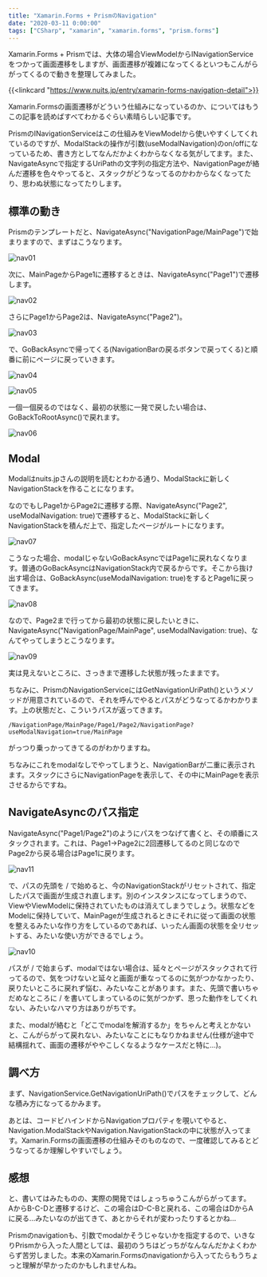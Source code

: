 ```yaml
---
title: "Xamarin.Forms + PrismのNavigation"
date: "2020-03-11 0:00:00"
tags: ["CSharp", "xamarin", "xamarin.forms", "prism.forms"]
---
```


Xamarin.Forms + Prismでは、大体の場合ViewModelからINavigationServiceをつかって画面遷移をしますが、画面遷移が複雑になってくるといつもこんがらがってくるので動きを整理してみました。

<!--more-->

{{<linkcard "https://www.nuits.jp/entry/xamarin-forms-navigation-detail">}}

Xamarin.Formsの画面遷移がどういう仕組みになっているのか、についてはもうこの記事を読めばすべてわかるぐらい素晴らしい記事です。

PrismのINavigationServiceはこの仕組みをViewModelから使いやすくしてくれているのですが、ModalStackの操作が引数(useModalNavigation)のon/offになっているため、書き方としてなんだかよくわからなくなる気がしてます。また、NavigateAsyncで指定するUriPathの文字列の指定方法や、NavigationPageが絡んだ遷移を色々やってると、スタックがどうなってるのかわからなくなってたり、思わぬ状態になってたりします。

## 標準の動き

Prismのテンプレートだと、NavigateAsync("NavigationPage/MainPage")で始まりますので、まずはこうなります。

![nav01](nav01.png)

次に、MainPageからPage1に遷移するときは、NavigateAsync("Page1")で遷移します。

![nav02](nav02.png)

さらにPage1からPage2は、NavigateAsync("Page2")。

![nav03](nav03.png)

で、GoBackAsyncで帰ってくる(NavigationBarの戻るボタンで戻ってくる)と順番に前にページに戻っていきます。

![nav04](nav04.png)

![nav05](nav05.png)

一個一個戻るのではなく、最初の状態に一発で戻したい場合は、GoBackToRootAsync()で戻れます。

![nav06](nav06.png)

## Modal

Modalはnuits.jpさんの説明を読むとわかる通り、ModalStackに新しくNavigationStackを作ることになります。

なのでもしPage1からPage2に遷移する際、NavigateAsync("Page2", useModalNavigation: true)で遷移すると、ModalStackに新しくNavigationStackを積んだ上で、指定したページがルートになります。

![nav07](nav07.png)

こうなった場合、modalじゃないGoBackAsyncではPage1に戻れなくなります。普通のGoBackAsyncはNavigationStack内で戻るからです。そこから抜け出す場合は、GoBackAsync(useModalNavigation: true)をするとPage1に戻ってきます。

![nav08](nav08.png)

なので、Page2まで行ってから最初の状態に戻したいときに、NavigateAsync("NavigationPage/MainPage", useModalNavigation: true)、なんてやってしまうとこうなります。

![nav09](nav09.png)

実は見えないところに、さっきまで遷移した状態が残ったままです。

ちなみに、PrismのNavigationServiceにはGetNavigationUriPath()というメソッドが用意されているので、それを呼んでやるとパスがどうなってるかわかります。上の状態だと、こういうパスが返ってきます。

```
/NavigationPage/MainPage/Page1/Page2/NavigationPage?useModalNavigation=true/MainPage
```

がっつり乗っかってきてるのがわかりますね。

ちなみにこれをmodalなしでやってしまうと、NavigationBarが二重に表示されます。スタックにさらにNavigationPageを表示して、その中にMainPageを表示させるからですね。

## NavigateAsyncのパス指定

NavigateAsync("Page1/Page2")のようにパスをつなげて書くと、その順番にスタックされます。これは、Page1→Page2に2回遷移してるのと同じなのでPage2から戻る場合はPage1に戻ります。

![nav11](nav11.png)

で、パスの先頭を / で始めると、今のNavigationStackがリセットされて、指定したパスで画面が生成され直します。別のインスタンスになってしまうので、ViewやViewModelに保持されていたものは消えてしまうでしょう。状態などをModelに保持していて、MainPageが生成されるときにそれに従って画面の状態を整えるみたいな作り方をしているのであれば、いったん画面の状態を全リセットする、みたいな使い方ができるでしょう。

![nav10](nav10.png)

パスが / で始まらず、modalではない場合は、延々とページがスタックされて行ってるので、気をつけないと延々と画面が重なってるのに気がつかなかったり、戻りたいところに戻れず悩む、みたいなことがあります。また、先頭で書いちゃだめなところに / を書いてしまっているのに気がつかず、思った動作をしてくれない、みたいなハマり方はありがちです。

また、modalが絡むと「どこでmodalを解消するか」をちゃんと考えとかないと、こんがらがって戻れない、みたいなことにもなりかねません(仕様が途中で結構揺れて、画面の遷移がややこしくなるようなケースだと特に…)。

## 調べ方

まず、NavigationService.GetNavigationUriPath()でパスをチェックして、どんな積み方になってるかみます。

あとは、コードビハインドからNavigationプロパティを覗いてやると、Navigation.ModalStackやNavigation.NavigationStackの中に状態が入ってます。Xamarin.Formsの画面遷移の仕組みそのものなので、一度確認してみるとどうなってるか理解しやすいでしょう。

## 感想

と、書いてはみたものの、実際の開発ではしょっちゅうこんがらがってます。  
AからB-C-Dと遷移するけど、この場合はD-C-Bと戻れる、この場合はDからAに戻る…みたいなのが出てきて、あとからそれが変わったりするとかね…

Prismのnavigationも、引数でmodalかそうじゃないかを指定するので、いきなりPrismから入った人間としては、最初のうちはどっちがなんなんだかよくわからず苦労しました。本来のXamarin.Formsのnavigationから入ってたらもうちょっと理解が早かったのかもしれませんね。


